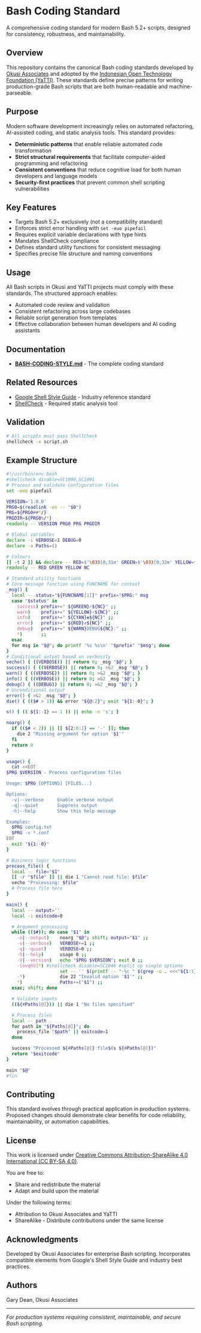 # Bash Coding Standard

A comprehensive coding standard for modern Bash 5.2+ scripts, designed for consistency, robustness, and maintainability.

## Overview

This repository contains the canonical Bash coding standards developed by [Okusi Associates](https://okusi.id) and adopted by the [Indonesian Open Technology Foundation (YaTTI)](https://github.com/Open-Technology-Foundation). These standards define precise patterns for writing production-grade Bash scripts that are both human-readable and machine-parseable.

## Purpose

Modern software development increasingly relies on automated refactoring, AI-assisted coding, and static analysis tools. This standard provides:

- **Deterministic patterns** that enable reliable automated code transformation
- **Strict structural requirements** that facilitate computer-aided programming and refactoring
- **Consistent conventions** that reduce cognitive load for both human developers and language models
- **Security-first practices** that prevent common shell scripting vulnerabilities

## Key Features

- Targets Bash 5.2+ exclusively (not a compatibility standard)
- Enforces strict error handling with `set -euo pipefail`
- Requires explicit variable declarations with type hints
- Mandates ShellCheck compliance
- Defines standard utility functions for consistent messaging
- Specifies precise file structure and naming conventions

## Usage

All Bash scripts in Okusi and YaTTI projects must comply with these standards. The structured approach enables:

- Automated code review and validation
- Consistent refactoring across large codebases
- Reliable script generation from templates
- Effective collaboration between human developers and AI coding assistants

## Documentation

- **[BASH-CODING-STYLE.md](BASH-CODING-STYLE.md)** - The complete coding standard

## Related Resources

- [Google Shell Style Guide](https://google.github.io/styleguide/shellguide.html) - Industry reference standard
- [ShellCheck](https://www.shellcheck.net/) - Required static analysis tool


## Validation

```bash
# All scripts must pass ShellCheck
shellcheck -x script.sh
```

## Example Structure

```bash
#!/usr/bin/env bash
#shellcheck disable=SC1090,SC1091
# Process and validate configuration files
set -euo pipefail

VERSION='1.0.0'
PRG0=$(readlink -en -- "$0")
PRG=${PRG0##*/}
PRGDIR=${PRG0%/*}
readonly -- VERSION PRG0 PRG PRGDIR

# Global variables
declare -i VERBOSE=1 DEBUG=0
declare -a Paths=()

# Colours
[[ -t 2 ]] && declare -- RED=$'\033[0;31m' GREEN=$'\033[0;32m' YELLOW=$'\033[0;33m' NC=$'\033[0m' || declare -- RED='' GREEN='' YELLOW='' NC=''
readonly -- RED GREEN YELLOW NC

# Standard utility functions
# Core message function using FUNCNAME for context
_msg() {
  local -- status="${FUNCNAME[1]}" prefix="$PRG:" msg
  case "$status" in
    success) prefix+=" ${GREEN}✓${NC}" ;;
    warn)    prefix+=" ${YELLOW}⚡${NC}" ;;
    info)    prefix+=" ${CYAN}◉${NC}" ;;
    error)   prefix+=" ${RED}✗${NC}" ;;
    debug)   prefix+=" ${WARN}DEBUG${NC}:" ;;
    *)       ;;
  esac
  for msg in "$@"; do printf '%s %s\n' "$prefix" "$msg"; done
}
# Conditional output based on verbosity
vecho() { ((VERBOSE)) || return 0; _msg "$@"; }
success() { ((VERBOSE)) || return 0; >&2 _msg "$@"; }
warn() { ((VERBOSE)) || return 0; >&2 _msg "$@"; }
info() { ((VERBOSE)) || return 0; >&2 _msg "$@"; }
debug() { ((DEBUG)) || return 0; >&2 _msg "$@"; }
# Unconditional output
error() { >&2 _msg "$@"; }
die() { (($# > 1)) && error "${@:2}"; exit "${1:-0}"; }

s() { (( ${1:-1} == 1 )) || echo -n 's'; }

noarg() {
  if (($# < 2)) || [[ ${2:0:1} == '-' ]]; then
    die 2 "Missing argument for option '$1'"
  fi
  return 0
}

usage() {
  cat <<EOT
$PRG $VERSION - Process configuration files

Usage: $PRG [OPTIONS] [FILES...]

Options:
  -v|--verbose     Enable verbose output
  -q|--quiet       Suppress output
  -h|--help        Show this help message

Examples:
  $PRG config.txt
  $PRG -v *.conf
EOT
  exit "${1:-0}"
}

# Business logic functions
process_file() {
  local -- file="$1"
  [[ -r "$file" ]] || die 1 "Cannot read file: $file"
  vecho "Processing: $file"
  # Process file here
}

main() {
  local -- output=''
  local -i exitcode=0

  # Argument processing
  while (($#)); do case "$1" in
    -o|--output)    noarg "$@"; shift; output="$1" ;;
    -v|--verbose)   VERBOSE+=1 ;;
    -q|--quiet)     VERBOSE=0 ;;
    -h|--help)      usage 0 ;;
    -V|--version)   echo "$PRG $VERSION"; exit 0 ;;
    -[ovqhV]*) #shellcheck disable=SC2046 #split up single options
                    set -- '' $(printf -- "-%c " $(grep -o . <<<"${1:1}")) "${@:2}" ;;
    -*)             die 22 "Invalid option '$1'" ;;
    *)              Paths+=("$1") ;;
  esac; shift; done

  # Validate inputs
  ((${#Paths[@]})) || die 1 "No files specified"

  # Process files
  local -- path
  for path in "${Paths[@]}"; do
    process_file "$path" || exitcode=1
  done

  success "Processed ${#Paths[@]} file$(s ${#Paths[@]})"
  return "$exitcode"
}

main "$@"
#fin
```

## Contributing

This standard evolves through practical application in production systems. Proposed changes should demonstrate clear benefits for code reliability, maintainability, or automation capabilities.

## License

This work is licensed under [Creative Commons Attribution-ShareAlike 4.0 International (CC BY-SA 4.0)](https://creativecommons.org/licenses/by-sa/4.0/).

You are free to:
- Share and redistribute the material
- Adapt and build upon the material

Under the following terms:
- Attribution to Okusi Associates and YaTTI
- ShareAlike - Distribute contributions under the same license

## Acknowledgments

Developed by Okusi Associates for enterprise Bash scripting. Incorporates compatible elements from Google's Shell Style Guide and industry best practices.

## Authors

Gary Dean, Okusi Associates

---
*For production systems requiring consistent, maintainable, and secure Bash scripting.*
